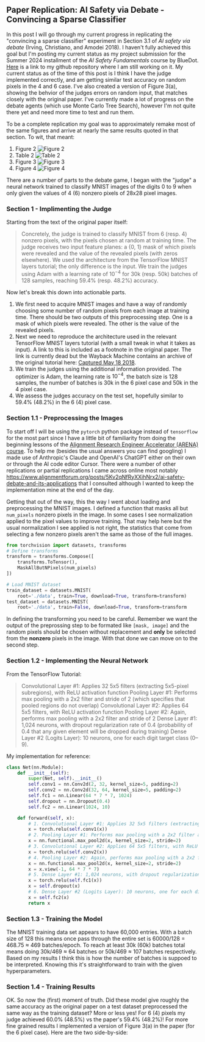 ## Paper Replication: AI Safety via Debate - Convincing a Sparse Classifier

In this post I will go through my current progress in replicating the "convincing a sparse classifier" experiment in Section 3.1 of _AI safety via debate_ (Irving, Christiano, and Amodei 2018).
I haven't fully achieved this goal but I'm posting my current status as my project submission for the Summer 2024 installment of the _AI Safety Fundamentals_ course by BlueDot. [Here](https://github.com/Jackmastr/debate-game-replication) is a link to my github repository where I am still working on it. My current status as of the time of this post is I think I have the judge implemented correctly, and am getting similar test accuracy on random pixels in the 4 and 6 case. I've also created a version of Figure 3(a), showing the behvior of the judges errors on random input, that matches closely with the original paper. I've currently made a lot of progress on the debate agents (which use Monte Carlo Tree Search), however I'm not quite there yet and need more time to test and run them.

To be a complete replication my goal was to approximately remake most of the same figures and arrive at nearly the same results quoted in that section. To wit, that meant:
1. Figure 2 ![Figure 2](/../images/AI_safety_via_debate_fig2.png)
2. Table 2 ![Table 2](/../images/AI_safety_via_debate_tab2.png)
3. Figure 3 ![Figure 3](/../images/AI_safety_via_debate_fig3.png)
4. Figure 4 ![Figure 4](/../images/AI_safety_via_debate_fig4.png)

There are a number of parts to the debate game, I began with the "judge" a neural network trained to classify MNIST images of the digits 0 to 9 when only given the values of 4 (6) nonzero pixels of 28x28 pixel images.

### Section 1 - Implimenting the Judge
Starting from the text of the original paper itself:
> Concretely, the judge is trained to classify MNIST from 6 (resp. 4) nonzero pixels, with the pixels chosen at random at training time. The judge receives two input feature planes: a {0, 1} mask of which pixels were revealed and the value of the revealed pixels (with zeros elsewhere). We used the architecture from the TensorFlow MNIST layers tutorial; the only difference is the input. We train the judges using Adam with a learning rate of $10^{−4}$ for 30k (resp. 50k) batches of 128 samples, reaching 59.4% (resp. 48.2%) accuracy.

Now let's break this down into actionable parts. 
1. We first need to acquire MNIST images and have a way of randomly choosing some number of random pixels from each image at training time. There should be two outputs of this preprocessing step. One is a mask of which pixels were revealed. The other is the value of the revealed pixels.
2. Next we need to reproduce the architecture used in the relevant TensorFlow MNIST layers tutorial (with a small tweak in what it takes as input). A link to this is included as a footnote in the original paper. The link is currently dead but the Wayback Machine contains an archive of the original tutorial here: [Captured May 18 2018](https://web.archive.org/web/20180516102820/https://www.tensorflow.org/tutorials/layers#building_the_cnn_mnist_classifier).
3. We train the judges using the additional information provided. The optimizer is Adam, the learning rate is $10^{−4}$, the batch size is 128 samples, the number of batches is 30k in the 6 pixel case and 50k in the 4 pixel case.
4. We assess the judges accuracy on the test set, hopefully similar to 59.4% (48.2%) in the 6 (4) pixel case.

### Section 1.1 - Preprocessing the Images
To start off I will be using the `pytorch` python package instead of `tensorflow` for the most part since I have a little bit of familiarity from doing the beginning lessons of the [Alignment Research Engineer Accelerator (ARENA) course](https://www.arena.education/). To help me (besides the usual answers you can find googling) I made use of Anthropic's Claude and OpenAI's ChatGPT either on their own or through the AI code editor Cursor. There were a number of other replications or partial replications I came across online most notably https://www.alignmentforum.org/posts/5Kv2qNfRyXXihNrx2/ai-safety-debate-and-its-applications that I consulted although I wanted to keep the implementation mine at the end of the day.

Getting that out of the way, this the way I went about loading and preprocessing the MNIST images. I defined a function that masks all but `num_pixels` nonzero pixels in the image. In some cases I see normalization applied to the pixel values to improve training. That may help here but the usual normalization I see applied is not right, the statistics that come from selecting a few nonzero pixels aren't the same as those of the full images.
```python
from torchvision import datasets, transforms
# Define transforms
transform = transforms.Compose([
    transforms.ToTensor(),
    MaskAllButNPixels(num_pixels)
])

# Load MNIST dataset
train_dataset = datasets.MNIST(
    root='./data', train=True, download=True, transform=transform)
test_dataset = datasets.MNIST(
    root='./data', train=False, download=True, transform=transform
```
In defining the transforming you need to be careful. Remember we want the output of the preprossing step to be formated like `[mask, image]` and the random pixels should be chosen without replacement and **only** be selected from the **nonzero** pixels in the image. With that done we can move on to the second step.
### Section 1.2 - Implementing the Neural Network
From the TensorFlow Tutorial:
>Convolutional Layer #1: Applies 32 5x5 filters (extracting 5x5-pixel subregions), with ReLU activation function
Pooling Layer #1: Performs max pooling with a 2x2 filter and stride of 2 (which specifies that pooled regions do not overlap)
Convolutional Layer #2: Applies 64 5x5 filters, with ReLU activation function
Pooling Layer #2: Again, performs max pooling with a 2x2 filter and stride of 2
Dense Layer #1: 1,024 neurons, with dropout regularization rate of 0.4 (probability of 0.4 that any given element will be dropped during training)
Dense Layer #2 (Logits Layer): 10 neurons, one for each digit target class (0–9).

My implementation for reference:
```python
class Net(nn.Module):
    def __init__(self):
        super(Net, self).__init__()
        self.conv1 = nn.Conv2d(2, 32, kernel_size=5, padding=2)
        self.conv2 = nn.Conv2d(32, 64, kernel_size=5, padding=2)
        self.fc1 = nn.Linear(64 * 7 * 7, 1024)
        self.dropout = nn.Dropout(0.4)
        self.fc2 = nn.Linear(1024, 10)

    def forward(self, x):
        # 1. Convolutional Layer #1: Applies 32 5x5 filters (extracting 5x5-pixel subregions), with ReLU activation function
        x = torch.relu(self.conv1(x))
        # 2. Pooling Layer #1: Performs max pooling with a 2x2 filter and stride of 2 (which specifies that pooled regions do not overlap)
        x = nn.functional.max_pool2d(x, kernel_size=2, stride=2)
        # 3. Convolutional Layer #2: Applies 64 5x5 filters, with ReLU activation function
        x = torch.relu(self.conv2(x))
        # 4. Pooling Layer #2: Again, performs max pooling with a 2x2 filter and stride of 2
        x = nn.functional.max_pool2d(x, kernel_size=2, stride=2)
        x = x.view(-1, 64 * 7 * 7)
        # 5. Dense Layer #1: 1,024 neurons, with dropout regularization rate of 0.4 (probability of 0.4 that any given element will be dropped during training)
        x = torch.relu(self.fc1(x))
        x = self.dropout(x)
        # 6. Dense Layer #2 (Logits Layer): 10 neurons, one for each digit target class (0–9).
        x = self.fc2(x)
        return x
```
### Section 1.3 - Training the Model
The MNIST training data set appears to have 60,000 entries. With a batch size of 128 this means once pass through the entire set is 60000/128 = 468.75 $\approx$ 469 batches/epoch. To reach at least 30k (60k) batches total means doing 30k/469 $\approx$ 64 batches or 50k/469 $\approx$ 107 batches respectively. Based on my results I think this is how the number of batches is suppoed to be interpreted. Knowing this it's straightforward to train with the given hyperparameters.
### Section 1.4 - Training Results
OK. So now the (first) moment of truth. Did these model give roughly the same accuracy as the original paper on a test dataset preprocessed the same way as the training dataset? More or less yes! For 6 (4) pixels my judge achieved 60.0% (48.5%) vs the paper's 59.4% (48.2%)! For more fine grained results I implemented a version of Figure 3(a) in the paper (for the 6 pixel case). Here are the two side-by-side:
